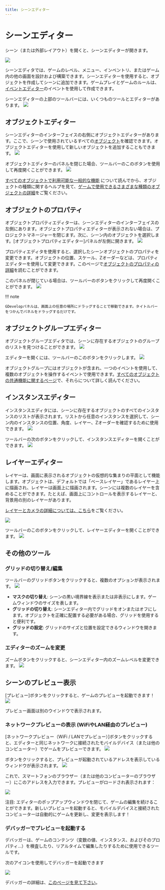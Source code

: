 ```yaml
---
title: シーンエディター
---
```

# シーンエディター
シーン（または外部レイアウト）を開くと、シーンエディターが開きます。

![](/gdevelop5/interface/sceneeditoropens.png)

シーンエディタでは、ゲームのレベル、メニュー、インベントリ、またはゲーム内の他の画面を設計および構築できます。シーンエディターを使用すると、オブジェクトを作成してシーンに追加できます。ゲームプレイとゲームのルールは、[イベントエディター](/ja/gdevelop5/interface/events-editor)のイベントを使用して作成できます。
 
シーンエディターの上部のツールバーには、いくつものツールとエディターがあります。
![](/gdevelop5/scene-editor-toolset.png)

## オブジェクトエディター

シーンエディターのインターフェイスの右側にオブジェクトエディターがあります。ここで、シーンで使用されているすべての[オブジェクト](/ja/gdevelop5/objects)を確認できます。オブジェクトエディターを使用して新しいオブジェクトを追加することもできます。
![](/gdevelop5/objects-manager-tab.png)

オブジェクトエディターのパネルを閉じた場合、ツールバーのこのボタンを使用して再度開くことができます。
![](/gdevelop5/objects-manager-button.png)

[すべてのオブジェクトで利用可能な一般的な機能](/gdevelop5/objects/base_object) について読んでから、オブジェクトの種類に関するヘルプを見て、[ゲームで使用できるさまざまな種類のオブジェクトの詳細](/gdevelop5/objects)をご覧ください。 

## オブジェクトのプロパティ

オブジェクトプロパティエディターは、シーンエディターのインターフェイスの左側にあります。オブジェクトプロパティエディターが表示されない場合は、プロジェクトマネージャーを閉じます。次に、シーン内のオブジェクトを選択します。[オブジェクトプロパティエディター]パネルが左側に開きます。
![](/gdevelop5/object-properties-bar.png) 

プロパティエディタを使用すると、選択したシーンオブジェクトのプロパティを変更できます。オブジェクトの位置、スケール、Zオーダーなどは、プロパティエディターを使用して変更できます。このページで[オブジェクトのプロパティの詳細](/gdevelop5/objects/base_object)を読むことができます。

このパネルが閉じている場合は、ツールバーのボタンをクリックして再度開くことができます。
![](/gdevelop5/object-properties-button.png)

!!! note

    GDevelopパネルは、画面上の任意の場所にドラッグすることで移動できます。タイトルバーをつかんでパネルをドラッグするだけです。

## オブジェクトグループエディター

オブジェクトグループエディタでは、シーンに存在するオブジェクトのグループのリストを見つけることができます。
![](/gdevelop5/objects-groups-editor.png)

エディターを開くには、ツールバーのこのボタンをクリックします。
![](/gdevelop5/objects-groups-editor-button.png)

オブジェクトグループにはオブジェクトが含まれ、一つのイベントを使用して、複数のオブジェクトを操作するイベントで使用できます。[すべてのオブジェクトの共通機能に関するページ](/gdevelop5/objects/base_object)で、それらについて詳しく読んでください。

## インスタンスエディター

インスタンスエディタには、シーンに存在するオブジェクトのすべてのインスタンスのリストが表示されます。リストから任意のインスタンスを選択して、シーン内のインスタンスの位置、角度、レイヤー、Zオーダーを確認するために使用できます。
![](/gdevelop5/instances-editor.png)

ツールバーの次のボタンをクリックして、インスタンスエディターを開くことができます。
![](/gdevelop5/instances-editor-button.png)

## レイヤーエディター

レイヤーは、画面に表示されるオブジェクトの仮想的な集まりの平面として機能します。オブジェクトは、デフォルトでは「ベースレイヤー」であるレイヤー上に描画され、レイヤーは画面上に描画されます。シーンには複数のレイヤーを含めることができます。たとえば、画面上にコントロールを表示するレイヤーと、背景用の別のレイヤーがあります。

[レイヤーとカメラの詳細については、こちら](/ja/gdevelop5/interface/scene-editor/layers-and-cameras)をご覧ください。

![](/gdevelop5/layers-editor.png)

ツールバーのこのボタンをクリックして、レイヤーエディターを開くことができます。
![](/gdevelop5/layers-editor-button.png)

## その他のツール

### グリッドの切り替え/編集

ツールバーのグリッドボタンをクリックすると、複数のオプションが表示されます。
![](/gdevelop5/toggle-grid-button.png)

* **マスクの切り替え**: シーンの黒い境界線を表示または非表示にします。ゲームウィンドウのサイズを表します。
* **グリッドの切り替え**: シーンエディター内でグリッドをオンまたはオフにします。オブジェクトを正確に配置する必要がある場合、グリッドを使用すると便利です。
* **グリッドの設定**: グリッドのサイズと位置を設定できるウィンドウを開きます。

### エディターのズームを変更

ズームボタンをクリックすると、シーンエディター内のズームレベルを変更できます。
![](/gdevelop5/toggle-zoom-button.png)

## シーンのプレビュー表示

[プレビュー]ボタンをクリックすると、ゲームのプレビューを起動できます！
![](/gdevelop5/preview-button.png)

プレビュー画面は別のウインドウで表示されます。
 
### ネットワークプレビューの表示 (WiFiやLAN経由のプレビュー)

[ネットワークプレビュー（WiFi / LANでプレビュー）]ボタンをクリックすると、エディターと同じネットワークに接続されたモバイルデバイス（または他のコンピューター）でゲームをプレビューできます。
![](/gdevelop5/interface/preview-wifi-button.png)

ボタンをクリックすると、プレビューが起動されているアドレスを表示しているウィンドウが表示されます。
![](/gdevelop5/preview-wifi-window.png)

これで、スマートフォンのブラウザー（または他のコンピューターのブラウザー）にこのアドレスを入力できます。プレビューがロードされ表示されます：

![](/gdevelop5/interface/preview-wifi-running.png)

注目: エディターのポップアップウィンドウを閉じて、ゲームの編集を続けることができます。新しいプレビューを起動すると、モバイルデバイスと接続されたコンピューターは自動的にゲームを更新し、変更を表示します！

### デバッガーでプレビューを起動する

デバッガーは、ゲームのコンテンツ（変数の値、インスタンス、およびそのプロパティ…）を検査したり、リアルタイムで編集したりするために使用できるツールです。

次のアイコンを使用してデバッガーを起動できます

![](/gdevelop5/interface/debugger-button.png)

デバッガーの詳細は、[このページを見て下さい](/gdevelop5/interface/debugger)。